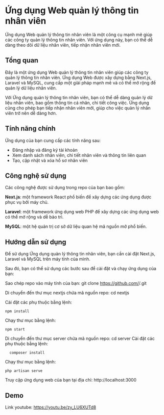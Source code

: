 # Ứng dụng Web quản lý thông tin nhân viên

Ứng dụng Web quản lý thông tin nhân viên là một công cụ mạnh mẽ giúp các công ty quản lý thông tin nhân viên. Với ứng dụng này, bạn có thể dễ dàng theo dõi dữ liệu nhân viên, tiếp nhận nhân viên mới.

## Tổng quan
Đây là một ứng dụng Web quản lý thông tin nhân viên giúp các công ty quản lý thông tin nhân viên. Ứng dụng Web được xây dựng bằng Next.js, Laravel và MySQL, cung cấp một giải pháp mạnh mẽ và có thể mở rộng để quản lý dữ liệu nhân viên.

Với Ứng dụng quản lý thông tin nhân viên, bạn có thể dễ dàng quản lý dữ liệu nhân viên, bao gồm thông tin cá nhân, chi tiết công việc. Ứng dụng cũng cho phép bạn tiếp nhận nhân viên mới, giúp cho việc quản lý nhân viên trở nên dễ dàng hơn.

## Tính năng chính
Ứng dụng của bạn cung cấp các tính năng sau:

- Đăng nhập và đăng ký tài khoản
- Xem danh sách nhân viên, chi tiết nhân viên và thông tin liên quan
- Tạo, cập nhật và xóa hồ sơ nhân viên

## Công nghệ sử dụng
Các công nghệ được sử dụng trong repo của bạn bao gồm:

**Next.js**: một framework React phổ biến để xây dựng các ứng dụng được phục vụ bởi máy chủ.

**Laravel**: một framework ứng dụng web PHP để xây dựng các ứng dụng web có thể mở rộng và dễ bảo trì.

**MySQL**: một hệ quản trị cơ sở dữ liệu quan hệ mã nguồn mở phổ biến.

## Hướng dẫn sử dụng
Để sử dụng Ứng dụng quản lý thông tin nhân viên, bạn cần cài đặt Next.js, Laravel và MySQL trên máy tính của mình.

Sau đó, bạn có thể sử dụng các bước sau để cài đặt và chạy ứng dụng của bạn:

Sao chép repo vào máy tính của bạn: git clone https://github.com/<username>/<repo>.git

Di chuyển đến thư mục nextjs chứa mã nguồn repo: cd nextjs

Cài đặt các phụ thuộc bằng lệnh:
```
npm install
  ```
Chạy thư mục bằng lệnh:
```
npm start
  ```
  
Di chuyển đến thư mục server chứa mã nguồn repo: cd server
  Cài đặt các phụ thuộc bằng lệnh:
```
  composer install
  ```
Chạy thư mục bằng lệnh:
```
php artisan serve
  ```

Truy cập ứng dụng web của bạn tại địa chỉ: http://localhost:3000
  
## Demo
  
Link youtube: https://youtu.be/zy_LU6XUTd8
